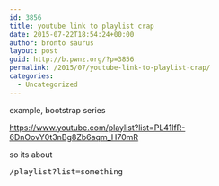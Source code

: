 ```yaml
---
id: 3856
title: youtube link to playlist crap
date: 2015-07-22T18:54:24+00:00
author: bronto saurus
layout: post
guid: http://b.pwnz.org/?p=3856
permalink: /2015/07/youtube-link-to-playlist-crap/
categories:
  - Uncategorized
---
```

example, bootstrap series

<https://www.youtube.com/playlist?list=PL41lfR-6DnOovY0t3nBg8Zb6aqm_H70mR>

so its about 

<pre>/playlist?list=something</pre>